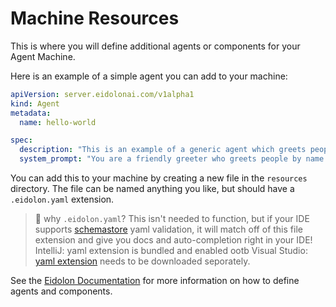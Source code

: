 # Machine Resources

This is where you will define additional agents or components for your Agent Machine.

Here is an example of a simple agent you can add to your machine:

```yaml
apiVersion: server.eidolonai.com/v1alpha1
kind: Agent
metadata:
  name: hello-world

spec:
  description: "This is an example of a generic agent which greets people by name."
  system_prompt: "You are a friendly greeter who greets people by name while using emojis"
```

You can add this to your machine by creating a new file in the `resources` directory. The file can be named anything you like, but should have a `.eidolon.yaml` extension.

> 🤔 why `.eidolon.yaml`? This isn't needed to function, but if your IDE supports [schemastore](https://www.schemastore.org/) yaml validation, it will match off of this file extension and give you docs and auto-completion right in your IDE! 
> IntelliJ: yaml extension is bundled and enabled ootb
> Visual Studio: [yaml extension](https://marketplace.visualstudio.com/items?itemName=redhat.vscode-yaml) needs to be downloaded seporately.

See the [Eidolon Documentation](https://www.eidolonai.com/) for more information on how to define agents and components.
